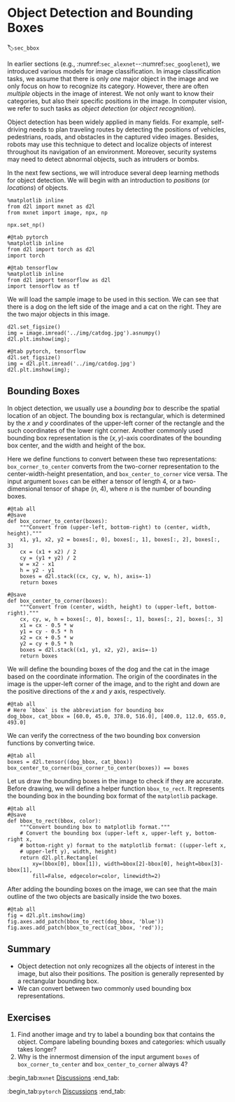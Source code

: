 # Object Detection and Bounding Boxes
:label:`sec_bbox`


In earlier sections (e.g., :numref:`sec_alexnet`--:numref:`sec_googlenet`),
we introduced various models for image classification.
In image classification tasks,
we assume that there is only *one*
major object
in the image and we only focus on how to 
recognize its category.
However, there are often *multiple* objects
in the image of interest.
We not only want to know their categories, but also their specific positions in the image.
In computer vision, we refer to such tasks as *object detection* (or *object recognition*).

Object detection has been
widely applied in many fields.
For example, self-driving needs to plan 
traveling routes
by detecting the positions
of vehicles, pedestrians, roads, and obstacles in the captured video images.
Besides,
robots may use this technique
to detect and localize objects of interest
throughout its navigation of an environment.
Moreover,
security systems
may need to detect abnormal objects, such as intruders or bombs.

In the next few sections, we will introduce 
several deep learning methods for object detection.
We will begin with an introduction
to *positions* (or *locations*) of objects.

```{.python .input}
%matplotlib inline
from d2l import mxnet as d2l
from mxnet import image, npx, np

npx.set_np()
```

```{.python .input}
#@tab pytorch
%matplotlib inline
from d2l import torch as d2l
import torch
```

```{.python .input}
#@tab tensorflow
%matplotlib inline
from d2l import tensorflow as d2l
import tensorflow as tf
```

We will load the sample image to be used in this section. We can see that there is a dog on the left side of the image and a cat on the right.
They are the two major objects in this image.

```{.python .input}
d2l.set_figsize()
img = image.imread('../img/catdog.jpg').asnumpy()
d2l.plt.imshow(img);
```

```{.python .input}
#@tab pytorch, tensorflow
d2l.set_figsize()
img = d2l.plt.imread('../img/catdog.jpg')
d2l.plt.imshow(img);
```

## Bounding Boxes


In object detection,
we usually use a *bounding box* to describe the spatial location of an object.
The bounding box is rectangular, which is determined by the $x$ and $y$ coordinates of the upper-left corner of the rectangle and the such coordinates of the lower right corner. 
Another commonly used bounding box representation is the $(x, y)$-axis
coordinates of the bounding box center, and the width and height of the box.

Here we define functions to convert between these two
representations: 
`box_corner_to_center` converts from the two-corner
representation to the center-width-height presentation,
and `box_center_to_corner` vice versa.
The input argument `boxes` can be either a tensor of length 4,
or a two-dimensional tensor of shape ($n$, 4), where $n$ is the number of bounding boxes.

```{.python .input}
#@tab all
#@save
def box_corner_to_center(boxes):
    """Convert from (upper-left, bottom-right) to (center, width, height)."""
    x1, y1, x2, y2 = boxes[:, 0], boxes[:, 1], boxes[:, 2], boxes[:, 3]
    cx = (x1 + x2) / 2
    cy = (y1 + y2) / 2
    w = x2 - x1
    h = y2 - y1
    boxes = d2l.stack((cx, cy, w, h), axis=-1)
    return boxes

#@save
def box_center_to_corner(boxes):
    """Convert from (center, width, height) to (upper-left, bottom-right)."""
    cx, cy, w, h = boxes[:, 0], boxes[:, 1], boxes[:, 2], boxes[:, 3]
    x1 = cx - 0.5 * w
    y1 = cy - 0.5 * h
    x2 = cx + 0.5 * w
    y2 = cy + 0.5 * h
    boxes = d2l.stack((x1, y1, x2, y2), axis=-1)
    return boxes
```

We will define the bounding boxes of the dog and the cat in the image based
on the coordinate information.
The origin of the coordinates in the image
is the upper-left corner of the image, and to the right and down are the
positive directions of the $x$ and $y$ axis, respectively.

```{.python .input}
#@tab all
# Here `bbox` is the abbreviation for bounding box
dog_bbox, cat_bbox = [60.0, 45.0, 378.0, 516.0], [400.0, 112.0, 655.0, 493.0]
```

We can verify the correctness of the two
bounding box conversion functions by converting twice.

```{.python .input}
#@tab all
boxes = d2l.tensor((dog_bbox, cat_bbox))
box_center_to_corner(box_corner_to_center(boxes)) == boxes
```

Let us draw the bounding boxes in the image to check if they are accurate.
Before drawing, we will define a helper function `bbox_to_rect`. It represents the bounding box in the bounding box format of the  `matplotlib` package.

```{.python .input}
#@tab all
#@save
def bbox_to_rect(bbox, color):
    """Convert bounding box to matplotlib format."""
    # Convert the bounding box (upper-left x, upper-left y, bottom-right x,
    # bottom-right y) format to the matplotlib format: ((upper-left x,
    # upper-left y), width, height)
    return d2l.plt.Rectangle(
        xy=(bbox[0], bbox[1]), width=bbox[2]-bbox[0], height=bbox[3]-bbox[1],
        fill=False, edgecolor=color, linewidth=2)
```

After adding the bounding boxes on the image,
we can see that the main outline of the two objects are basically inside the two boxes.

```{.python .input}
#@tab all
fig = d2l.plt.imshow(img)
fig.axes.add_patch(bbox_to_rect(dog_bbox, 'blue'))
fig.axes.add_patch(bbox_to_rect(cat_bbox, 'red'));
```

## Summary

* Object detection not only recognizes all the objects of interest in the image, but also their positions. The position is generally represented by a rectangular bounding box.
* We can convert between two commonly used bounding box representations.

## Exercises

1. Find another image and try to label a bounding box that contains the object. Compare labeling bounding boxes and categories: which usually takes longer?
1. Why is the innermost dimension of the input argument `boxes` of `box_corner_to_center` and `box_center_to_corner` always 4?


:begin_tab:`mxnet`
[Discussions](https://discuss.d2l.ai/t/369)
:end_tab:

:begin_tab:`pytorch`
[Discussions](https://discuss.d2l.ai/t/1527)
:end_tab:
